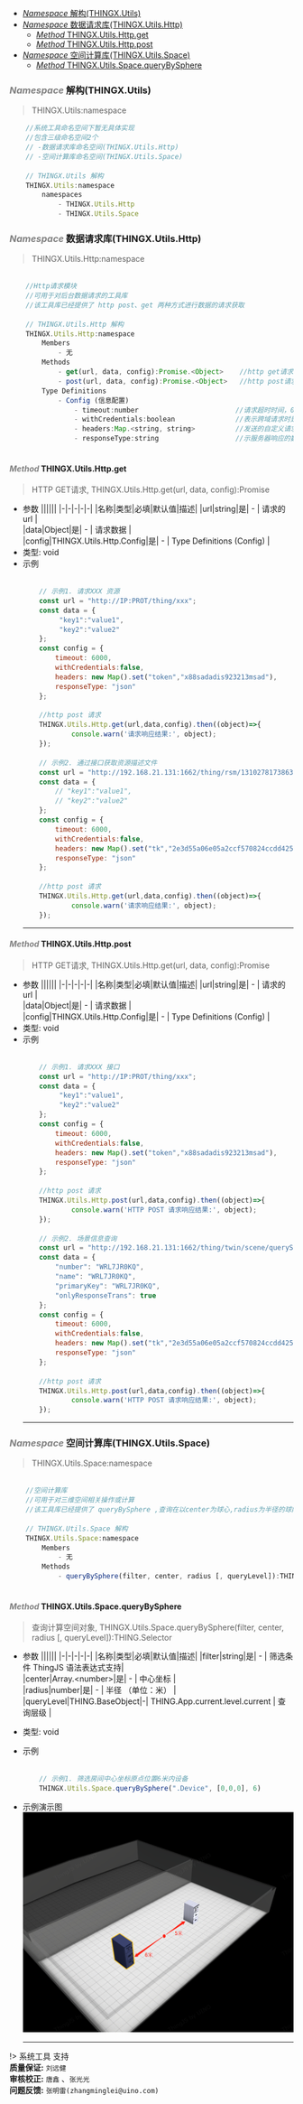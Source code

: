 <!-- @import "[TOC]" {cmd="toc" depthFrom=1 depthTo=6 orderedList=false} -->

<!-- code_chunk_output -->

- [*Namespace* 解构(THINGX.Utils)](#namespace-解构thingxutils)
- [*Namespace* 数据请求库(THINGX.Utils.Http)](#namespace-数据请求库thingxutilshttp)
  - [*Method* THINGX.Utils.Http.get](#method-thingxutilshttpget)
  - [*Method* THINGX.Utils.Http.post](#method-thingxutilshttppost)
- [*Namespace* 空间计算库(THINGX.Utils.Space)](#namespace-空间计算库thingxutilsspace)
  - [*Method* THINGX.Utils.Space.queryBySphere](#method-thingxutilsspacequerybysphere)

<!-- /code_chunk_output -->

###  *<a><font color="grey">Namespace</font></a>* 解构(THINGX.Utils)
> THINGX.Utils:namespace
```javascript
    //系统工具命名空间下暂无具体实现
    //包含三级命名空间2个
    // -数据请求库命名空间(THINGX.Utils.Http)
    // -空间计算库命名空间(THINGX.Utils.Space)

    // THINGX.Utils 解构
    THINGX.Utils:namespace
        namespaces
            - THINGX.Utils.Http
            - THINGX.Utils.Space

```

###  *<a><font color="grey">Namespace</font></a>* 数据请求库(THINGX.Utils.Http)
> THINGX.Utils.Http:namespace
```javascript

    //Http请求模块
    //可用于对后台数据请求的工具库
    //该工具库已经提供了 http post、get 两种方式进行数据的请求获取
    
    // THINGX.Utils.Http 解构
    THINGX.Utils.Http:namespace
        Members
            - 无
        Methods
            - get(url, data, config):Promise.<Object>    //http get请求
            - post(url, data, config):Promise.<Object>   //http post请求
        Type Definitions
            - Config (信息配置)               
                - timeout:number                        //请求超时时间，0表示没超时限制 （单位:毫秒）; default value : 0 
                - withCredentials:boolean               //表示跨域请求时是否需要使用凭证; default value : false
                - headers:Map.<string, string>          //发送的自定义请求头
                - responseType:string                   //示服务器响应的数据类型 'arraybuffer', 'blob', 'document', 'json', 'text', 'stream'
    
```

#### *<a><font color="grey">Method</font></a>* THINGX.Utils.Http.get
> HTTP GET请求, THINGX.Utils.Http.get(url, data, config):Promise
* 参数
  ||||||
  |-|-|-|-|-|
  |名称|类型|必填|默认值|描述|
  |url|string|是| - | 请求的url |   
  |data|Object|是| - | 请求数据 |   
  |config|THINGX.Utils.Http.Config|是| - | Type Definitions (Config) |   
* 类型: void
* 示例
    ```javascript

        // 示例1. 请求XXX 资源
        const url = "http://IP:PROT/thing/xxx";
        const data = {
             "key1":"value1",
             "key2":"value2"   
        };
        const config = {
            timeout: 6000,
            withCredentials:false,
            headers: new Map().set("token","x88sadadis923213msad"),
            responseType: "json"
        };

        //http post 请求
        THINGX.Utils.Http.get(url,data,config).then((object)=>{
                console.warn('请求响应结果:', object);
        });

        // 示例2. 通过接口获取资源描述文件
        const url = "http://192.168.21.131:1662/thing/rsm/1310278173863045/configure/action/1225-2249/bundle.json";
        const data = {
            // "key1":"value1",
            // "key2":"value2"   
        };
        const config = {
            timeout: 6000,
            withCredentials:false,
            headers: new Map().set("tk","2e3d55a06e05a2ccf570824ccdd4253df02f5319db4050b075093296dc8cdce62168273738b580c987208dd2000daa76f0a670bd23d0346fd62d6e870cb790d1"),
            responseType: "json"
        };

        //http post 请求
        THINGX.Utils.Http.get(url,data,config).then((object)=>{
                console.warn('请求响应结果:', object);
        });

    ```
    ***

#### *<a><font color="grey">Method</font></a>* THINGX.Utils.Http.post
> HTTP GET请求, THINGX.Utils.Http.get(url, data, config):Promise
* 参数
  ||||||
  |-|-|-|-|-|
  |名称|类型|必填|默认值|描述|
  |url|string|是| - | 请求的url |   
  |data|Object|是| - | 请求数据 |   
  |config|THINGX.Utils.Http.Config|是| - | Type Definitions (Config) |   
* 类型: void
* 示例
    ```javascript

        // 示例1. 请求XXX 接口
        const url = "http://IP:PROT/thing/xxx";
        const data = {
             "key1":"value1",
             "key2":"value2"   
        };
        const config = {
            timeout: 6000,
            withCredentials:false,
            headers: new Map().set("token","x88sadadis923213msad"),
            responseType: "json"
        };

        //http post 请求
        THINGX.Utils.Http.post(url,data,config).then((object)=>{
                console.warn('HTTP POST 请求响应结果:', object);
        });

        // 示例2. 场景信息查询
        const url = "http://192.168.21.131:1662/thing/twin/scene/querySingle";
        const data = {
            "number": "WRL7JR0KQ",
            "name": "WRL7JR0KQ",
            "primaryKey": "WRL7JR0KQ",
            "onlyResponseTrans": true
        };
        const config = {
            timeout: 6000,
            withCredentials:false,
            headers: new Map().set("tk","2e3d55a06e05a2ccf570824ccdd4253df02f5319db4050b075093296dc8cdce62168273738b580c987208dd2000daa76f0a670bd23d0346fd62d6e870cb790d1"),
            responseType: "json"
        };

        //http post 请求
        THINGX.Utils.Http.post(url,data,config).then((object)=>{
                console.warn('HTTP POST 请求响应结果:', object);
        });
    ```
    ***


###  *<a><font color="grey">Namespace</font></a>* 空间计算库(THINGX.Utils.Space)
> THINGX.Utils.Space:namespace
```javascript

    //空间计算库
    //可用于对三维空间相关操作或计算
    //该工具库已经提供了 queryBySphere ,查询在以center为球心,radius为半径的球内的目标对象
    
    // THINGX.Utils.Space 解构
    THINGX.Utils.Space:namespace
        Members
            - 无
        Methods
            - queryBySphere(filter, center, radius [, queryLevel]):THING.Selector  //查询在以center为球心,radius为半径的球内的目标对象
    
```

#### *<a><font color="grey">Method</font></a>* THINGX.Utils.Space.queryBySphere
> 查询计算空间对象, THINGX.Utils.Space.queryBySphere(filter, center, radius [, queryLevel]):THING.Selector
* 参数
  ||||||
  |-|-|-|-|-|
  |名称|类型|必填|默认值|描述|
  |filter|string|是| - | 筛选条件 ThingJS 语法表达式支持|   
  |center|Array.\<number>|是| - | 中心坐标 |   
  |radius|number|是| - | 半径 （单位：米） |   
  |queryLevel|THING.BaseObject|-| THING.App.current.level.current | 查询层级 |   
* 类型: void
* 示例
    ```javascript

        // 示例1. 筛选房间中心坐标原点位置6米内设备
        THINGX.Utils.Space.queryBySphere(".Device", [0,0,0], 6)
    ```
* 示例演示图
  ![示例演示图](./resources/example/示例图1queryBySphere.png)
    
    ***
!> 系统工具 支持   
**质量保证:** `刘远健`    
**审核校正:** `唐鑫` 、`张光光`  
**问题反馈:** `张明雷(zhangminglei@uino.com)`  
